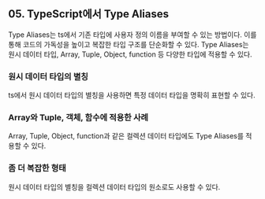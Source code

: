 ## 05. TypeScript에서 Type Aliases

Type Aliases는 ts에서 기존 타입에 사용자 정의 이름을 부여할 수 있는 방법이다. 이를 통해 코드의 가독성을 높이고 복잡한 타입 구조를 단순화할 수 있다. Type Aliases는 원시 데이터 타입, Array, Tuple, Object, function 등 다양한 타입에 적용할 수 있다.

### 원시 데이터 타입의 별칭

ts에서 원시 데이터 타입의 별칭을 사용하면 특정 데이터 타입을 명확히 표현할 수 있다.

### Array와 Tuple, 객체, 함수에 적용한 사례

Array, Tuple, Object, function과 같은 컬렉션 데이터 타입에도 Type Aliases를 적용할 수 있다.

### 좀 더 복잡한 형태

원시 데이터 타입의 별칭을 컬렉션 데이터 타입의 원소로도 사용할 수 있다.

